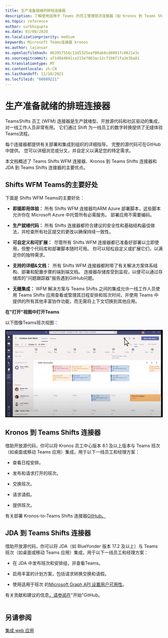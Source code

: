 ```yaml
---
title: 生产准备就绪的排班连接器
description: 了解使用适用于 Teams 的员工管理班次连接器（如 Kronos 到 Teams Shifts 连接器和 JDA 到 Teams Shifts 连接器）的好处
ms.topic: reference
author: surbhigupta
ms.date: 03/09/2020
ms.localizationpriority: medium
keywords: Microsoft Teams连接器 kronos
ms.author: lajanuar
ms.openlocfilehash: 063957556c13d5325eaf00ab8cd80017c0821e3c
ms.sourcegitcommit: af1d0a4041ce215e7863ac12c71b6f1fa3e3ba81
ms.translationtype: MT
ms.contentlocale: zh-CN
ms.lasthandoff: 11/10/2021
ms.locfileid: "60889221"
---
```

# <a name="production-ready-shifts-connectors"></a>生产准备就绪的排班连接器  

TeamsShifts 员工 (WFM) 连接器是生产就绪型、开放源代码和社区驱动的集成，对一线工作人员非常有用。 它们通过 Shift 为一线员工的数字转换提供了无缝体验Teams流程。

每个连接器都提供有关部署和集成到组织的详细指导。 完整的源代码可在GitHub中提供。 您可以详细浏览或分叉，并自定义以满足您的特定需求。

本文档概述了 Teams Shifts WFM 连接器、Kronos 到 Teams Shifts 连接器和 JDA 到 Teams Shifts 连接器的主要优点。

## <a name="key-benefits-of-teams-shifts-wfm-connectors"></a>Shifts WFM Teams的主要好处

下面是 Shifts WFM Teams的主要好处：

* **即插即用体验：** 所有 Shifts WFM 连接器均ARM Azure 部署脚本，这些脚本允许你在 Microsoft Azure 中托管所有必需服务。 部署应用不需要编码。

* **生产就绪代码：** 所有 Shifts 连接器都符合建议的安全性和基础结构最佳做法，并检查所有社区提交的更改以确保持续一致性。

* **可自定义和可扩展：**  尽管所有 Shifts WFM 连接器都已准备好部署以立即使用，但整个代码库和部署脚本随时可用。 你可以轻松自定义或扩展它们，以满足你的独特需求。

* **支持的详细&文档：**  所有 Shifts WFM 连接器都附带了有关解决方案体系结构、部署和配置步骤的端到端文档。 连接器存储库受到监视，以便可以通过存储库的"问题跟踪器"报告遇到GitHub问题。

* **无缝集成：** WFM 解决方案与 Teams Shifts 之间的集成允许一线工作人员使用 Teams Shifts 应用查看或管理其日程安排和班次时间，并使用 Teams 中提供的所有其他丰富协作功能，而无需将上下文切换到其他应用。  

**在"打开"视图中打开Teams** 

以下图像Teams班次视图： 

![在工作台中打开Teams](../assets/images/teams-open-shifts-view.png)

## <a name="kronos-to-teams-shifts-connector"></a>Kronos 到 Teams Shifts 连接器

借助开放源代码，你可以将 Kronos 员工中心版本 8.1 及以上版本与 Teams 班次（如桌面或移动 Teams 应用）集成，用于以下一线员工和经理方案：

* 查看日程安排。

* 发布和请求打开的班次。

* 交换班次。

* 请求请假。

* 提供班次。

有关部署 Kronos-to-Teams Shifts 连接器[GitHub。](https://aka.ms/KronosShiftsConnector)

## <a name="jda-to-teams-shifts-connector"></a>JDA 到 Teams Shifts 连接器

借助开放源代码，你可以将 JDA（如 BlueYonder 版本 17.2 及以上）与 Teams 班次（如桌面或移动 Teams 应用）集成，用于以下一线员工和经理方案：

* 在 JDA 中发布班次和安排组，并查看Teams。

* 启用丰富的计划方案，包括请求转换交换和请假。

* 使用适用于班次 的[Microsoft Graph API 设置用户可用性](/graph/api/resources/shift?view=graph-rest-beta&preserve-view=true)。

有关贡献和建议的信息[，请参阅在](https://aka.ms/JDAShiftsConnector)"开始"GitHub。</br></br>

## <a name="see-also"></a>另请参阅

[集成 web 应用](~/samples/integrate-web-apps-overview.md)
